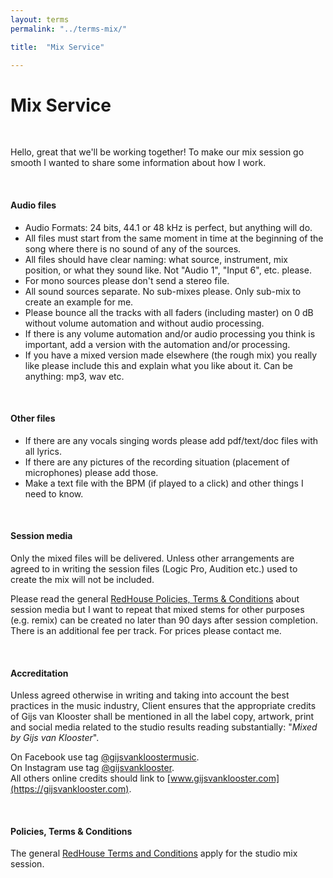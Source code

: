 ```yaml
---
layout: terms
permalink: "../terms-mix/" 

title:  "Mix Service"

---
```


# Mix Service

<p>&nbsp;</p>

Hello, great that we'll be working together!
To make our mix session go smooth I wanted to share some information about how I work.

<p>&nbsp;</p>

#### <strong>Audio files</strong>

- Audio Formats: 24 bits, 44.1 or 48 kHz is perfect, but anything will do.
- All files must start from the same moment in time at the beginning of the song where there is no sound of any of the sources.
- All files should have clear naming: what source, instrument, mix position, or what they sound like. Not "Audio 1", "Input 6", etc. please.
- For mono sources please don't send a stereo file.
- All sound sources separate. No sub-mixes please. Only sub-mix to create an example for me.
- Please bounce all the tracks with all faders (including master) on 0 dB without volume automation and without audio processing.
- If there is any volume automation and/or audio processing you think is important, add a version with the automation and/or processing.
- If you have a mixed version made elsewhere (the rough mix) you really like please include this and explain what you like about it. Can be anything: mp3, wav etc. 

<p>&nbsp;</p>

#### <strong>Other files</strong>

- If there are any vocals singing words please add pdf/text/doc files with all lyrics.
- If there are any pictures of the recording situation (placement of microphones) please add those.
- Make a text file with the BPM (if played to a click) and other things I need to know.

<p>&nbsp;</p>

#### <strong>Session media</strong>
Only the mixed files will be delivered. Unless other arrangements are agreed to in writing the session files (Logic Pro, Audition etc.) used to create the mix will not be included.

Please read the general [RedHouse Policies, Terms & Conditions](../terms/#session-media) about session media but I want to repeat that mixed stems for other purposes (e.g. remix) can be created no later than 90 days after session completion. There is an additional fee per track. For prices please contact me.

<p>&nbsp;</p>

#### <strong>Accreditation</strong>

Unless agreed otherwise in writing and taking into account the best practices in the music industry, Client ensures that the appropriate credits of Gijs van Klooster shall be mentioned in all the label copy, artwork, print and social media related to the studio results reading substantially: "<em>Mixed by Gijs van Klooster</em>".

On Facebook use tag [@gijsvankloostermusic](https://www.facebook.com/gijsvankloostermusic/).<br />
On Instagram use tag [@gijsvanklooster](https://www.instagram.com/gijsvanklooster/).<br />
All others online credits should link to [www.gijsvanklooster.com](https://gijsvanklooster.com).

<p>&nbsp;</p>

#### <strong>Policies, Terms & Conditions</strong>

The general [RedHouse Terms and Conditions](../terms) apply for the studio mix session.
